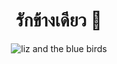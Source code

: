 <!-- <h2 align="center">
  Welcome to Sapondanai Sriwan's profile!
  <img
    src="https://media.giphy.com/media/hvRJCLFzcasrR4ia7z/giphy.webp"
    width="28"
  />
</h2>

<p align="center">
  <a href="#"
    ><img
      src="https://readme-typing-svg.herokuapp.com/?lines=Always%20learning%20new%20things&font=Fira%20Code&center=true&width=440&height=45&color=29F742&vCenter=true&size=22"
  /></a>
</p>

<div align="center" >
  <img style="border-radius:4px;" src="https://media.giphy.com/media/WtbD3xfDjZLqBR3U7s/giphy.webp" alt="liz and the blue birds">
</div> -->



<!--  ⠀⢀⡤⣄⡀⠀⠀⠀⠀⠀⠀⠀⠀⠀⠀⠀⠀
 ⢠⡏⠀⠀⠳⡄⠀⠀⠀⠀⠀⠀⠀⠀⠀   ⣀⣀⣀⠀⠀⠀
 ⢸⠃⠀⠀⠀⢿⠀⠀⠀⠀⠀⠀⠀⠀  ⣼⠃⠀⠘⢧⠀⠀
 ⢸⡆⠀⠀⠀⠸⡆⠀⠀ ⠀⠀⠀⠀  ⣸⠃⠀⠀⠀⠈⢧⠀
 ⠈⣇⠀⠀⠀   ⣧⠀ ⠀⠀⠀⠀  ⠀⡏⠀⢦⠀⠀⠀⠸⡆
 ⠀⢹⡀⠀⠀⠀⢸⠀   ⠀⠀⠀⠀  ⢸⠇⠀⠘⢧⡀⠀⣸⠃
 ⠀⠀⢳⠀⠀⠀⢸⡆   ⠀⠀⠀⠀  ⢸⠀  ⠀⣼⠙
 -->
 <div align="center">
  
# รักข้างเดียว 🥲
</div>
<div align="center">  
    <img src="https://github.com/sapondanaisriwan/sapondanaisriwan/assets/64634605/83ce3a6c-df03-41e9-a95e-4a24c47921f1" alt="liz and the blue birds">
</div>

<!-- <img src="https://pbs.twimg.com/media/FziAwRFWYAMLJmO?format=jpg&name=large" alt="liz and the blue birds"> -->

<!--   <img src="https://user-images.githubusercontent.com/64634605/235774082-c536779d-f98b-4e00-85bc-d7364ace90bd.png" alt="liz and the blue birds"> -->
